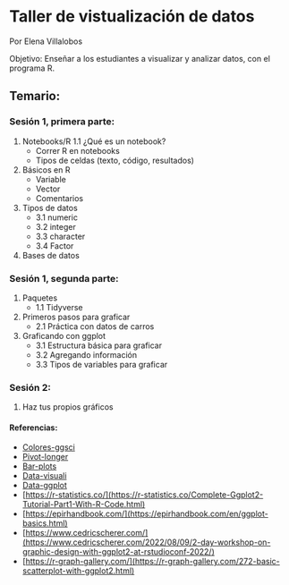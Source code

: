 # Taller de vistualización de datos

Por Elena Villalobos

Objetivo: Enseñar a los estudiantes a visualizar y analizar datos, con el programa R.

## Temario:

### Sesión 1, primera parte: 

1. Notebooks/R
 1.1 ¿Qué es un notebook?
     - Correr R en notebooks
     - Tipos de celdas (texto, código, resultados)
3. Básicos en R
     - Variable 
     - Vector
     - Comentarios
4. Tipos de datos
     - 3.1 numeric
     - 3.2 integer
     - 3.3 character
     - 3.4 Factor
4. Bases de datos

### Sesión 1, segunda parte: 

1. Paquetes
   - 1.1 Tidyverse
2. Primeros pasos para graficar
   - 2.1 Práctica con datos de carros
3. Graficando con ggplot
   - 3.1 Estructura básica para graficar
   - 3.2 Agregando información
   - 3.3 Tipos de variables para graficar



### Sesión 2:

1. Haz tus propios gráficos

#### Referencias:

- [Colores-ggsci](https://cran.r-project.org/web/packages/ggsci/vignettes/ggsci.html)
- [Pivot-longer](https://tidyr.tidyverse.org/reference/pivot_longer.html)
- [Bar-plots](http://www.sthda.com/english/wiki/ggplot2-barplots-quick-start-guide-r-software-and-data-visualization)
- [Data-visuali](https://r4ds.had.co.nz/data-visualisation.html)
- [Data-ggplot](https://datacarpentry.org/R-ecology-lesson/04-visualization-ggplot2.html)
- [https://r-statistics.co/](https://r-statistics.co/Complete-Ggplot2-Tutorial-Part1-With-R-Code.html)
- [https://epirhandbook.com/](https://epirhandbook.com/en/ggplot-basics.html)
- [https://www.cedricscherer.com/](https://www.cedricscherer.com/2022/08/09/2-day-workshop-on-graphic-design-with-ggplot2-at-rstudioconf-2022/)
- [https://r-graph-gallery.com/](https://r-graph-gallery.com/272-basic-scatterplot-with-ggplot2.html)
